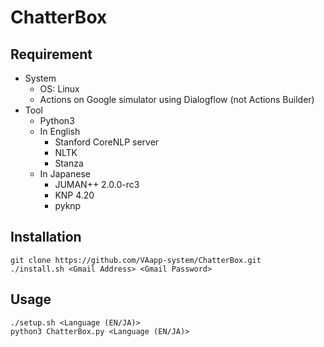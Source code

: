 # ChatterBox

## Requirement
- System
    - OS: Linux
    - Actions on Google simulator using Dialogflow (not Actions Builder)
- Tool
    - Python3
    - In English
        - Stanford CoreNLP server
        - NLTK
        - Stanza
    - In Japanese
        - JUMAN++ 2.0.0-rc3
        - KNP 4.20
        - pyknp

## Installation
```
git clone https://github.com/VAapp-system/ChatterBox.git
./install.sh <Gmail Address> <Gmail Password>
```

## Usage
```
./setup.sh <Language (EN/JA)>
python3 ChatterBox.py <Language (EN/JA)>
```
